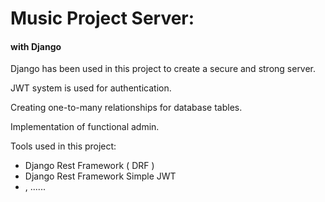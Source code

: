 # Music Project Server:
#### with Django

Django has been used in this project to create a secure and strong server.

JWT system is used for authentication.

Creating one-to-many relationships for database tables.

Implementation of functional admin.

Tools used in this project:
-    Django Rest Framework ( DRF )
-    Django Rest Framework Simple JWT
-    , ......